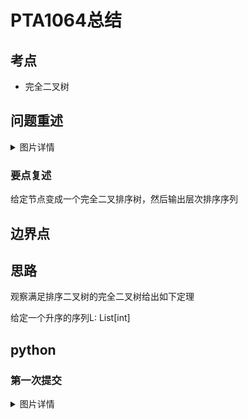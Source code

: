# PTA1064总结
## 考点
+ 完全二叉树


## 问题重述
<details><summary>图片详情</summary><img src="https://raw.githubusercontent.com/ednow/cloudimg/main/githubio/20210813103931.png" alt="找不到图片(Image not found)" onerror="this.onerror=null;this.src='https://gitee.com/ednow/cloudimg/raw/main/githubio/20210813103931.png';" /></details>

### 要点复述
给定节点变成一个完全二叉排序树，然后输出层次排序序列

## 边界点

## 思路
<!-- 常见考研选择题，先排序再从中间开始构建二叉排序树 -->

观察满足排序二叉树的完全二叉树给出如下定理

给定一个升序的序列L: List[int]

<!-- ${\textstyle\unicode{x2460}}$ 按照如下的法则可以确定右子树元素的个数：右子树的元素的个数 <= (len(L) - 1)/2,且满足(右子树的元素的个数 + 1) % 2 = 0 -->

<!-- ${\textstyle\unicode{x2461}}$ 如果确定了右子树的元素的个数为k，根节点为L[-k-1],左子树的根节点为L[-k-2],右子树的根节点为L[-k] -->

## python

### 第一次提交
<details><summary>图片详情</summary><img src="https://raw.githubusercontent.com/ednow/cloudimg/main/githubio/20210813164659.png" alt="找不到图片(Image not found)" onerror="this.onerror=null;this.src='https://gitee.com/ednow/cloudimg/raw/main/githubio/20210813164659.png';" /></details>
